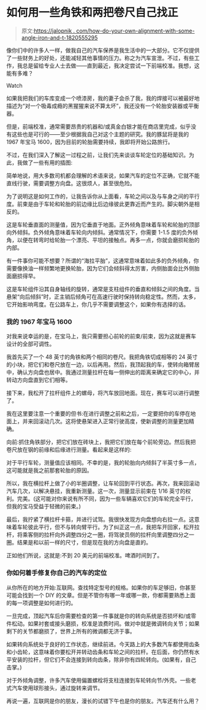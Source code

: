 # 如何用一些角铁和两把卷尺自己找正

> 原文:[https://jalopnik . com/how-do-your-own-alignment-with-some-angle-iron-and-t-1820555295](https://jalopnik.com/how-to-do-your-own-alignment-with-some-angle-iron-and-t-1820555295)

像你们中的许多人一样，做我自己的汽车保养是我生活中的一大部分。它不仅提供了一些财务上的好处，还能减轻其他事情的压力。称之为汽车宣泄。不过，有些工作，我总是留给专业人士去做——直到最近，我决定尝试一下前端校准。我想，这能有多难？

Watch

如果我把我们的车库变成一个喷漆房，我的妻子会杀了我，我的焊接可以被最好地描述为“对一个吸毒成瘾的黑猩猩来说不算太坏”，我还没有一个轮胎安装器或平衡器。

但是，前端校准，通常需要昂贵的机器和/或真金白银才能在商店里完成，似乎没有这些也是可行的——至少根据我自己对这个主题的研究。我的豚鼠将是我的 1967 年宝马 1600，因为目前的轮胎需要持续，我即将开始公路旅行。

不过，在我们深入了解这一过程之前，让我们先来谈谈车轮定位的基础知识。为此，我做了一些有用的插图:

简单地说，用大多数司机都会理解的术语来说，如果汽车的定位不正确，它就不能直线行驶，需要调整方向盘。这很烦人，甚至很危险。

为了说明这是如何工作的，让我告诉你从上面看，车轮之间以及与车身之间的平行度。前束是由于车轮和轮胎的前边缘比后边缘彼此更靠近而产生的。脚尖朝外是相反的。

这是车轮垂直面的测量值，因为它垂直于地面。正外倾角意味着车轮和轮胎的顶部向外倾斜。负外倾角意味着车轮向内倾斜。通常情况下，你需要 1-1.5 度的负外倾角，以便在转弯时给轮胎一个漂亮、平坦的接触点。再多一点，你就会磨损轮胎的内部。

有一件事你可能不想要？所谓的“海拉平胎”，这通常意味着如此多的负外倾角，你需要像换油一样频繁地更换轮胎，因为它们会倾斜得太厉害，内侧胎面会比外侧胎面磨损得早。

这是车轮组件沿其自身轴线的旋转，通常是支柱组件的垂直和倾斜之间的角度。当悬架“向后倾斜”时，正主销后倾角可在高速行驶时保持转向稳定性。然而，太多，它开始影响弯度。在公路车上，你几乎不需要调整这个，如果你有选择的话。

### 我的 1967 年宝马 1600

对我来说幸运的是，在宝马上，我只需要担心前轮的前束/前束，因为这就是赛车设计的全部可调性。

我首先买了一个 48 英寸的角铁和两个相同的卷尺。我把角铁切成相等的 24 英寸的小块，把它们和卷尺放在一边，以后再用。然后，我顶起我的车，使转向箱臂居中，确认方向盘也居中。我通过测量拉杆在每一侧伸出的距离来确定它的中心，并转动方向盘直到它们相等。

接下来，我松开了拉杆组件上的螺母，将汽车放回地面。现在，赛车可以进行调整了。

我在这里要注意一个重要的但书:在进行调整之前和之后，一定要把你的车停在地面上，并来回滚动几次。这将使悬架进入正常行驶高度，使新调整的测量更加精确。

向前:抓住角铁部分，把它们放在砖块上，我把它们放在每个前轮旁边。然后我把卷尺放在钢的前缘和后缘进行测量。看起来是这样的:

对于平行车轮，测量值应该相同。不幸的是，我的轮胎向内倾斜了半英寸多一点，这可能就是我之前那套轮胎的原因。

所以，我在横拉杆上做了小的半圈调整，让车轮回到平行状态。再次，我来回滚动汽车几次，以解决悬挂，我重新测量。这一次，测量显示前束在 1/16 英寸的权利。完美。(这可能对你来说有所不同，因为一些车辆喜欢它们的车轮完全平行，但我的宝马受益于轻微的前束。)

最后，我拧紧了横拉杆卡箍，并进行试驾。我很快发现方向盘想向右拉一点。这意味着车轮彼此平行，但不与转向臂平行。为了纠正这一点，我把车开回家，松开拉杆，将乘客侧的拉杆向外调整四分之一圈，将驾驶员侧的拉杆向里调整四分之一圈。结果是和以前一样的尺寸，但是现在我的方向盘是直的。

正如他们所说，这就是:不到 20 美元的前端校准。啤酒时间到了。

### 你如何着手修复你自己的汽车的定位

从你所在的地方开始:互联网。查找特定型号的规格。如果你的车足够旧，你甚至可能会找到一个 DIY 的文章。但是不管你有哪一年或哪一款，你都需要熟悉上面的每一项调整是如何进行的。

一旦完成，顶起汽车后你需要检查的第一件事就是你的转向系统是否损坏和/或零件松动。如果衬套或接头磨损，校准是浪费时间。做对中就是微调转向关节；如果剩下的关节都磨损了，世界上所有的微调都无济于事。

如果转向系统处于良好的工作状态，继续前进。今天路上的大多数汽车都使用齿条和小齿轮，这意味着你要松开并转动齿条和车轮之间的拉杆。在后面，你仍然有水平安装的拉杆，但它们不会连接到转向齿条，除非你有四轮转向。(如果有，自己击掌。)

对于外倾角调整，许多汽车使用偏置螺栓将支柱连接到车轮转向节/外壳。一些老式汽车使用球形接头，通过旋转来调节。

再说一遍，互联网是你的朋友，漫长的试错下午也是你的朋友。汽车还有什么用？